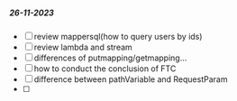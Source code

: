 ##### 26-11-2023
- [ ] review mappersql(how to query users by ids)
- [ ] review lambda and stream
- [ ] differences of putmapping/getmapping...
- [ ] how to conduct the conclusion of FTC
- [ ] difference between pathVariable and RequestParam
- [ ] 